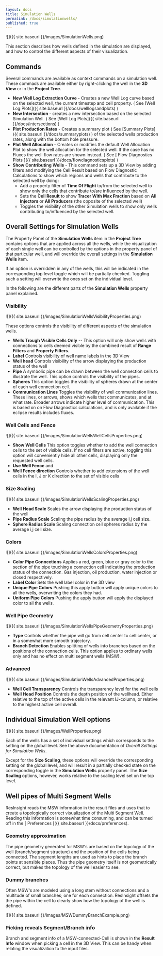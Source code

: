 ```yaml
---
layout: docs
title: Simulation Wells
permalink: /docs/simulationwells/
published: true
---
```


![]({{ site.baseurl }}/images/SimulationWells.png)

This section describes how wells defined in the simulation are displayed, and how to control the different aspects of their visualization.

## Commands

Several commands are available as context commands on a simulation well. These commads are available either by right-clicking  the well in the **3D View** or in the **Project Tree**.

- **New Well Log Extraction Curve** - Creates a new Well Log curve based on the selected well, the current timestep and cell property. ( See [Well Log Plots]({{ site.baseurl }}/docs/welllogsandplots) )
- **New Intersection** - creates a new intersection based on the selected Simulation Well. ( See [Well Log Plots]({{ site.baseurl }}/docs/intersections) )
- **Plot Production Rates** - Creates a summary plot ( See [Summary Plots]({{ site.baseurl }}/docs/summaryplots) ) of the selected wells production rates, along  with the bottom hole pressure.
- **Plot Well Allocation** - Creates or modifies the default Well Allocation Plot to show the well allocation for the selected well. If the case has no Fluxes the well flow rates are shown instead. ( See [ Flow Diagnostics Plots ]({{ site.baseurl }}/docs/flowdiagnosticsplots) )
- **Show Contributing Wells** - This command sets up a 3D View by adding filters and modifying the Cell Result based on Flow Diagnostic Calculations to show which regions and wells that contribute to the selected well by doing:
   - Add a property filter of **Time Of Flight** to/from the selected well to show only the cells that contribute to/are influenced by the well.
   - Sets the **Cell Result** to show **Tracer With Max Fraction** based on **All Injectors** or **All Producers** (the opposite of the selected well)
   - Toggles the visibility of the other Simulation wells to show only wells contributing to/influenced by the selected well.

## Overall Settings for Simulation Wells

The Property Panel of the **Simulation Wells** item in the **Project Tree** contains options that are applied across all the wells, while the visualization of each single well can be controlled by the options in the property panel of that particular well, and will override the overall settings in the **Simulation Wells** item.

If an option is overridden in any of the wells, this will be indicated in the corresponding top level toggle which will be partially checked. Toggling such a setting will overwrite the ones set on the individual level. 

In the following are the different parts of the **Simulation Wells** property panel explained.

### Visibility

![]({{ site.baseurl }}/images/SimulationWellsVisibilityProperties.png)

These options controls the visibility of different aspects of the simulation wells.

- **Wells Trough Visible Cells Only** -- This option will only show wells with connections to cells deemed visible by the combined result of **Range Filters** and **Property Filters**.
- **Label** Controls visibility of well name labels in the 3D View
- **Well head** Controls visibility of the arrow displaying the production status of the well
- **Pipe** A symbolic pipe can be drawn between the well connection cells to illustrate the well. This option controls the visibility of the pipes.
- **Spheres** This option toggles the visibility of spheres drawn at the center of each well connection cell.
- **Communication Lines** Toggles the visibility of well communication lines. These lines, or arrows, shows which wells that communicates, and at what rate. Broader arrows indicate higher level of communication. This is based on on Flow Diagnostics calculations, and is only available if the eclipse results includes fluxes.  

### Well Cells and Fence

![]({{ site.baseurl }}/images/SimulationWellsWellCellsProperties.png)

- **Show Well Cells** This option toggles whether to add the well connection cells to the set of visible cells. If no cell filters are active, toggling this option will conveniently hide all other cells, displaying only the requested well cells.   
-  **Use Well Fence** and 
-  **Well Fence direction** Controls whether to add extensions of the well cells in the I, J or K direction to the set of visible cells

  
### Size Scaling

![]({{ site.baseurl }}/images/SimulationWellsScalingProperties.png)

- **Well Head Scale** Scales the arrow displaying the production status of the well
- **Pipe Radius Scale** Scaling the pipe radius by the average i,j cell size.
- **Sphere Radius Scale** Scaling connection cell spheres radius by the average i,j cell size.

### Colors

![]({{ site.baseurl }}/images/SimulationWellsColorsProperties.png)

- **Color Pipe Connections** Applies a red, green, blue or gray color to the section of the pipe touching a connection cell indicating the production status of the connection. Gas injection, oil production, water injection or closed respectively.  
- **Label Color** Sets the well label color in the 3D view
- **Unique Pipe Colors** Pushing this apply button will apply unique colors to all the wells, overwriting the colors they had.
- **Uniform Pipe Colors** Pushing the apply button will apply the displayed color to all the wells.

### Well Pipe Geometry

![]({{ site.baseurl }}/images/SimulationWellsPipeGeometryProperties.png)

- **Type** Controls whether the pipe will go from cell center to cell center, or in a somewhat more smooth trajectory.
- **Branch Detection** Enables splitting of wells into branches based on the positions of the connection cells.  This option applies to ordinary wells only and has no effect on multi segment wells (MSW).

### Advanced

![]({{ site.baseurl }}/images/SimulationWellsAdvancedProperties.png)

- **Well Cell Transparency** Controls the transparency level for the well cells
- **Well Head Position** Controls the depth position of the wellhead. Either relative to the top of the active cells in the relevant IJ-column, or relative to the highest active cell overall.  

## Individual Simulation Well options 

![]({{ site.baseurl }}/images/WellProperties.png)

Each of the wells has a set of individual settings which corresponds to the setting on the global level. See the above documentation of *Overall Settings for Simulation Wells*. 

Except for the **Size Scaling**, these options will override the corresponding setting on the global level, 
and will result in a partially checked state on the corresponding toggle in the **Simulation Wells** property panel. 
The **Size Scaling** options, however, works relative to the scaling level set on the top level.
		  	 
## Well pipes of Multi Segment Wells

ResInsight reads the MSW information in the result files and uses that to create a topologically correct visualization of the Multi Segment Well. Reading this information is somewhat time consuming, and can be turned off in the [ Preferences ]({{ site.baseurl }}/docs/preferences).
 
### Geometry approximation
The pipe geometry generated for MSW's are based on the topology of the well (branch/segment structure) and the position of the cells being connected. The segment lengths are used as hints to place the branch points at sensible places. Thus the pipe geometry itself is not geometrically correct, but makes the topology of the well easier to see.

### Dummy branches
Often MSW's are modeled using a long stem without connections and a multitude of small branches; one for each connection. ResInsight offsets the the pipe within the cell to clearly show how the topology of the well is defined.

![]({{ site.baseurl }}/images/MSWDummyBranchExample.png)

### Picking reveals Segment/Branch info

Branch and segment info of a MSW-connected-Cell is shown in the **Result Info** window when picking a cell in the 3D View. This can be handy when relating the visualization to the input files.
